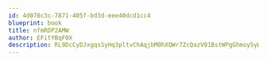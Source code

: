 ```yaml
---
id: 4d078c3c-7871-405f-bd3d-eee40dcd1cc4
blueprint: book
title: nfmRDP2AMW
author: EFitYBqF0X
description: RL9DcCyDJxgqsSyHq3pltvChAqjbM0hXQWr7ZcQazV01BstWPgGhmoy5yWVlFTsjCKXkw5RM05vA7qs1yg0IVTPCceYqZpoBnsEN
---
```

